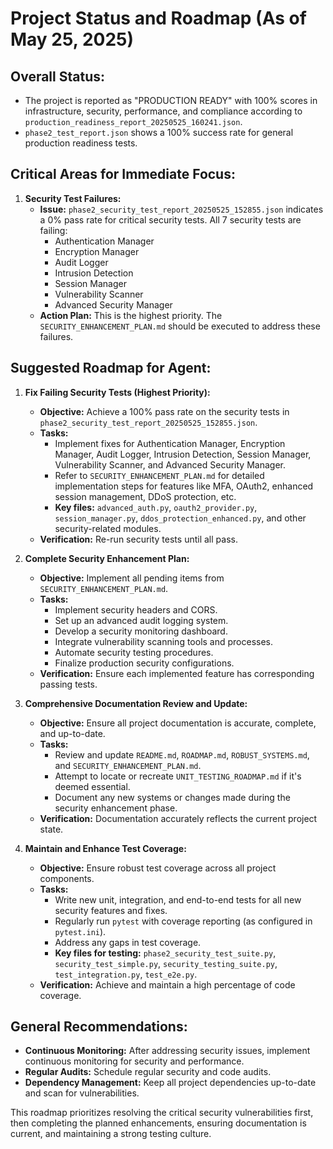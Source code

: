 # Project Status and Roadmap (As of May 25, 2025)

## Overall Status:

*   The project is reported as "PRODUCTION READY" with 100% scores in infrastructure, security, performance, and compliance according to `production_readiness_report_20250525_160241.json`.
*   `phase2_test_report.json` shows a 100% success rate for general production readiness tests.

## Critical Areas for Immediate Focus:

1.  **Security Test Failures:**
    *   **Issue:** `phase2_security_test_report_20250525_152855.json` indicates a 0% pass rate for critical security tests. All 7 security tests are failing:
        *   Authentication Manager
        *   Encryption Manager
        *   Audit Logger
        *   Intrusion Detection
        *   Session Manager
        *   Vulnerability Scanner
        *   Advanced Security Manager
    *   **Action Plan:** This is the highest priority. The `SECURITY_ENHANCEMENT_PLAN.md` should be executed to address these failures.

## Suggested Roadmap for Agent:

1.  **Fix Failing Security Tests (Highest Priority):**
    *   **Objective:** Achieve a 100% pass rate on the security tests in `phase2_security_test_report_20250525_152855.json`.
    *   **Tasks:**
        *   Implement fixes for Authentication Manager, Encryption Manager, Audit Logger, Intrusion Detection, Session Manager, Vulnerability Scanner, and Advanced Security Manager.
        *   Refer to `SECURITY_ENHANCEMENT_PLAN.md` for detailed implementation steps for features like MFA, OAuth2, enhanced session management, DDoS protection, etc.
        *   **Key files:** `advanced_auth.py`, `oauth2_provider.py`, `session_manager.py`, `ddos_protection_enhanced.py`, and other security-related modules.
    *   **Verification:** Re-run security tests until all pass.

2.  **Complete Security Enhancement Plan:**
    *   **Objective:** Implement all pending items from `SECURITY_ENHANCEMENT_PLAN.md`.
    *   **Tasks:**
        *   Implement security headers and CORS.
        *   Set up an advanced audit logging system.
        *   Develop a security monitoring dashboard.
        *   Integrate vulnerability scanning tools and processes.
        *   Automate security testing procedures.
        *   Finalize production security configurations.
    *   **Verification:** Ensure each implemented feature has corresponding passing tests.

3.  **Comprehensive Documentation Review and Update:**
    *   **Objective:** Ensure all project documentation is accurate, complete, and up-to-date.
    *   **Tasks:**
        *   Review and update `README.md`, `ROADMAP.md`, `ROBUST_SYSTEMS.md`, and `SECURITY_ENHANCEMENT_PLAN.md`.
        *   Attempt to locate or recreate `UNIT_TESTING_ROADMAP.md` if it's deemed essential.
        *   Document any new systems or changes made during the security enhancement phase.
    *   **Verification:** Documentation accurately reflects the current project state.

4.  **Maintain and Enhance Test Coverage:**
    *   **Objective:** Ensure robust test coverage across all project components.
    *   **Tasks:**
        *   Write new unit, integration, and end-to-end tests for all new security features and fixes.
        *   Regularly run `pytest` with coverage reporting (as configured in `pytest.ini`).
        *   Address any gaps in test coverage.
        *   **Key files for testing:** `phase2_security_test_suite.py`, `security_test_simple.py`, `security_testing_suite.py`, `test_integration.py`, `test_e2e.py`.
    *   **Verification:** Achieve and maintain a high percentage of code coverage.

## General Recommendations:

*   **Continuous Monitoring:** After addressing security issues, implement continuous monitoring for security and performance.
*   **Regular Audits:** Schedule regular security and code audits.
*   **Dependency Management:** Keep all project dependencies up-to-date and scan for vulnerabilities.

This roadmap prioritizes resolving the critical security vulnerabilities first, then completing the planned enhancements, ensuring documentation is current, and maintaining a strong testing culture.
